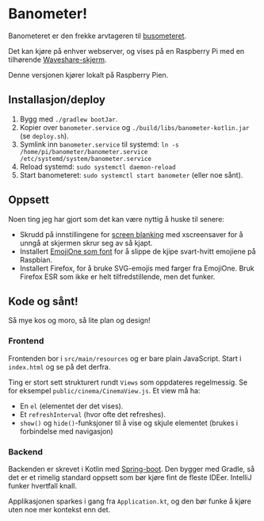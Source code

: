 # Banometer!

Banometeret er den frekke arvtageren til [busometeret](https://github.com/lillesand/busometer).
 
Det kan kjøre på enhver webserver, og vises på en Raspberry Pi med en tilhørende [Waveshare-skjerm](https://www.digitalimpuls.no/pc-komponenter/enkortsdata/arduino/skjerm/waveshare-7-touch-skjerm-pi-stand-800480-for-raspberry-pi-3-2-b-140893-p0000153040).

Denne versjonen kjører lokalt på Raspberry Pien.

## Installasjon/deploy

1. Bygg med `./gradlew bootJar`.
2. Kopier over `banometer.service` og `./build/libs/banometer-kotlin.jar` (se `deploy.sh`).
3. Symlink inn `banometer.service` til systemd: `ln -s /home/pi/banometer/banometer.service /etc/systemd/system/banometer.service`
4. Reload systemd: `sudo systemctl daemon-reload`
4. Start banometeret: `sudo systemctl start banometer` (eller noe sånt). 

## Oppsett
  
Noen ting jeg har gjort som det kan være nyttig å huske til senere:

* Skrudd på innstillingene for [screen blanking](https://www.raspberrypi.org/documentation/configuration/screensaver.md) med xscreensaver for å unngå at skjermen skrur seg av så kjapt.
* Installert [EmojiOne som font](https://github.com/eosrei/emojione-color-font#manual-install-on-any-linux) for å slippe de kjipe svart-hvitt emojiene på Raspbian.
* Installert Firefox, for å bruke SVG-emojis med farger fra EmojiOne. Bruk Firefox ESR som ikke er helt tilfredstillende, men det funker.

## Kode og sånt!

Så mye kos og moro, så lite plan og design! 

### Frontend

Frontenden bor i `src/main/resources` og er bare plain JavaScript. Start i `index.html` og se på det derfra.

Ting er stort sett strukturert rundt `Views` som oppdateres regelmessig. Se for eksempel `public/cinema/CinemaView.js`.
Et view må ha:

* En `el` (elementet der det vises).
* Et `refreshInterval` (hvor ofte det refreshes).
* `show()` og `hide()`-funksjoner til å vise og skjule elementet (brukes i forbindelse med navigasjon)

### Backend

Backenden er skrevet i Kotlin med [Spring-boot](https://spring.io/projects/spring-boot). Den bygger med Gradle, 
så det er et rimelig standard oppsett som bør kjøre fint de fleste IDEer. IntelliJ funker hvertfall knall.

Applikasjonen sparkes i gang fra `Application.kt`, og den bør funke å kjøre uten noe mer kontekst enn det.
